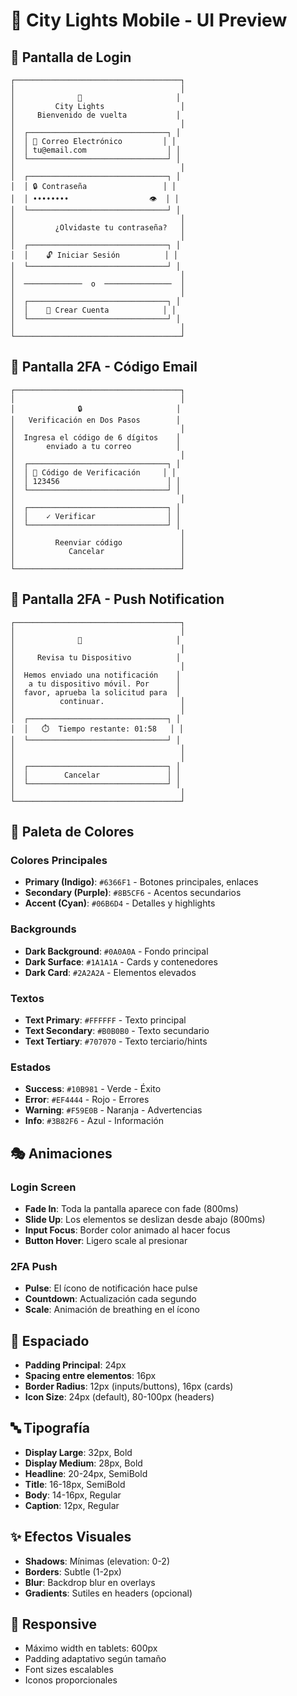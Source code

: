 # 🎨 City Lights Mobile - UI Preview

## 📱 Pantalla de Login

```
┌─────────────────────────────────────┐
│                                     │
│              🏢                     │
│         City Lights                 │
│     Bienvenido de vuelta           │
│                                     │
│  ┌───────────────────────────────┐ │
│  │ 📧 Correo Electrónico         │ │
│  │ tu@email.com                  │ │
│  └───────────────────────────────┘ │
│                                     │
│  ┌───────────────────────────────┐ │
│  │ 🔒 Contraseña                 │ │
│  │ ••••••••                  👁️  │ │
│  └───────────────────────────────┘ │
│                                     │
│         ¿Olvidaste tu contraseña?   │
│                                     │
│  ┌───────────────────────────────┐ │
│  │    🔓 Iniciar Sesión          │ │
│  └───────────────────────────────┘ │
│                                     │
│  ─────────────  o  ───────────────  │
│                                     │
│  ┌───────────────────────────────┐ │
│  │    👤 Crear Cuenta            │ │
│  └───────────────────────────────┘ │
│                                     │
└─────────────────────────────────────┘
```

## 🔐 Pantalla 2FA - Código Email

```
┌─────────────────────────────────────┐
│                                     │
│              🔒                     │
│   Verificación en Dos Pasos        │
│                                     │
│  Ingresa el código de 6 dígitos    │
│       enviado a tu correo          │
│                                     │
│  ┌───────────────────────────────┐ │
│  │ 📍 Código de Verificación     │ │
│  │ 123456                        │ │
│  └───────────────────────────────┘ │
│                                     │
│  ┌───────────────────────────────┐ │
│  │    ✓ Verificar                │ │
│  └───────────────────────────────┘ │
│                                     │
│         Reenviar código             │
│            Cancelar                 │
│                                     │
└─────────────────────────────────────┘
```

## 📱 Pantalla 2FA - Push Notification

```
┌─────────────────────────────────────┐
│                                     │
│              🔔                     │
│                                     │
│     Revisa tu Dispositivo          │
│                                     │
│  Hemos enviado una notificación    │
│   a tu dispositivo móvil. Por      │
│  favor, aprueba la solicitud para  │
│          continuar.                 │
│                                     │
│  ┌───────────────────────────────┐ │
│  │   ⏱️  Tiempo restante: 01:58   │ │
│  └───────────────────────────────┘ │
│                                     │
│                                     │
│  ┌───────────────────────────────┐ │
│  │        Cancelar               │ │
│  └───────────────────────────────┘ │
│                                     │
└─────────────────────────────────────┘
```

## 🎨 Paleta de Colores

### Colores Principales

- **Primary (Indigo)**: `#6366F1` - Botones principales, enlaces
- **Secondary (Purple)**: `#8B5CF6` - Acentos secundarios
- **Accent (Cyan)**: `#06B6D4` - Detalles y highlights

### Backgrounds

- **Dark Background**: `#0A0A0A` - Fondo principal
- **Dark Surface**: `#1A1A1A` - Cards y contenedores
- **Dark Card**: `#2A2A2A` - Elementos elevados

### Textos

- **Text Primary**: `#FFFFFF` - Texto principal
- **Text Secondary**: `#B0B0B0` - Texto secundario
- **Text Tertiary**: `#707070` - Texto terciario/hints

### Estados

- **Success**: `#10B981` - Verde - Éxito
- **Error**: `#EF4444` - Rojo - Errores
- **Warning**: `#F59E0B` - Naranja - Advertencias
- **Info**: `#3B82F6` - Azul - Información

## 🎭 Animaciones

### Login Screen

- **Fade In**: Toda la pantalla aparece con fade (800ms)
- **Slide Up**: Los elementos se deslizan desde abajo (800ms)
- **Input Focus**: Border color animado al hacer focus
- **Button Hover**: Ligero scale al presionar

### 2FA Push

- **Pulse**: El ícono de notificación hace pulse
- **Countdown**: Actualización cada segundo
- **Scale**: Animación de breathing en el ícono

## 📐 Espaciado

- **Padding Principal**: 24px
- **Spacing entre elementos**: 16px
- **Border Radius**: 12px (inputs/buttons), 16px (cards)
- **Icon Size**: 24px (default), 80-100px (headers)

## 🔤 Tipografía

- **Display Large**: 32px, Bold
- **Display Medium**: 28px, Bold
- **Headline**: 20-24px, SemiBold
- **Title**: 16-18px, SemiBold
- **Body**: 14-16px, Regular
- **Caption**: 12px, Regular

## ✨ Efectos Visuales

- **Shadows**: Mínimas (elevation: 0-2)
- **Borders**: Subtle (1-2px)
- **Blur**: Backdrop blur en overlays
- **Gradients**: Sutiles en headers (opcional)

## 📱 Responsive

- Máximo width en tablets: 600px
- Padding adaptativo según tamaño
- Font sizes escalables
- Iconos proporcionales

